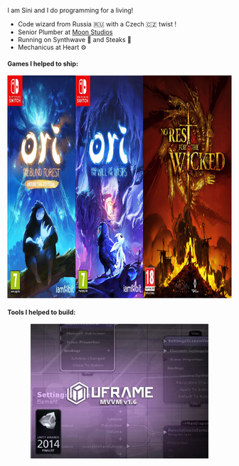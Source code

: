 I am Sini and I do programming for a living!

* Code wizard from Russia 🇷🇺 with a Czech 🇨🇿 twist ! 
* Senior Plumber at [Moon Studios](https://www.orithegame.com/)
* Running on Synthwave 🎵 and Steaks 🥩
* Mechanicus at Heart ⚙️

#### Games I helped to ship:

<div style="display: flex; justify-content: center;">
   <a href="https://www.youtube.com/watch?v=PFnardzPg-I">
   <img src="./img/ori_and_the_blind_forest_DE_switch.jpg" height="500em" alt="Ori and the Blind Forest DE" />
   </a>

   <a href="https://www.youtube.com/watch?v=-QFOJ_L6yFM">
   <img src="./img/ori_and_the_will_of_the_wisps_switch.jpg" height="500em" alt="Ori and the Will of the Wisps" />
   </a>

   <a href="https://www.youtube.com/watch?v=-QFOJ_L6yFM">
   <img src="./img/no_rest_for_the_wicked.jpg" height="500em" alt="No Rest for the Wicked" />
   </a>
</div>

#### Tools I helped to build:

<div style="display: flex; justify-content: center;">
   <a href="https://assetstore.unity.com/packages/tools/visual-scripting/uframe-game-framework-14381#reviews">
   <img src="./img/uframe.webp" width="400" alt="uFrame" /></a>
</div>
